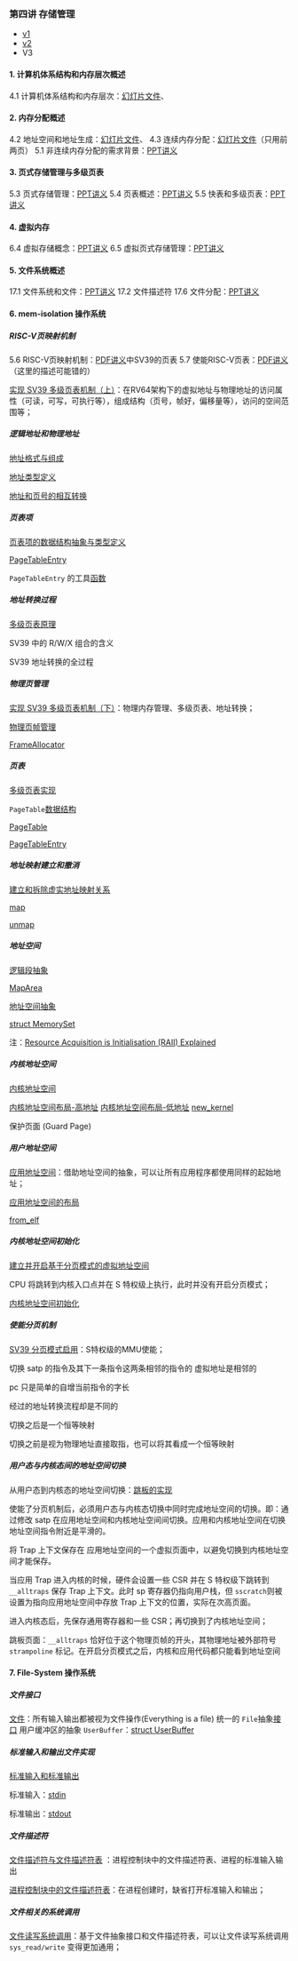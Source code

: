 ### 第四讲 存储管理

 * [v1](https://github.com/LearningOS/os-lectures/blob/61f05814711b7dd6a8bfd0b7b4c3cf48025775ba/lecture04/ref.md)
 * [v2](https://github.com/LearningOS/os-lectures/blob/4578d7e2d1a2c4671e4503a611a11f07e41dbbcd/lecture04/ref.md)
 * V3

#### 1. 计算机体系结构和内存层次概述

4.1 计算机体系结构和内存层次：[幻灯片文件](http://os.cs.tsinghua.edu.cn/oscourse/OS2018spring/lecture05?action=AttachFile&do=get&target=20180424-5-1.pptx)、

#### 2. 内存分配概述

4.2 地址空间和地址生成：[幻灯片文件](http://os.cs.tsinghua.edu.cn/oscourse/OS2018spring/lecture05?action=AttachFile&do=get&target=20180424-5-2.pptx)、
4.3 连续内存分配：[幻灯片文件](http://os.cs.tsinghua.edu.cn/oscourse/OS2015/lecture05?action=AttachFile&do=get&target=5-3.pptx)（只用前两页）
5.1 非连续内存分配的需求背景：[PPT讲义](http://os.cs.tsinghua.edu.cn/oscourse/OS2015/lecture06?action=AttachFile&do=get&target=lecture06-1.pptx)

#### 3. 页式存储管理与多级页表

5.3 页式存储管理：[PPT讲义](http://os.cs.tsinghua.edu.cn/oscourse/OS2015/lecture06?action=AttachFile&do=get&target=lecture06-3.pptx)
5.4 页表概述：[PPT讲义](http://os.cs.tsinghua.edu.cn/oscourse/OS2015/lecture06?action=AttachFile&do=get&target=lecture06-4.pptx)
5.5 快表和多级页表：[PPT讲义](http://os.cs.tsinghua.edu.cn/oscourse/OS2015/lecture06?action=AttachFile&do=get&target=lecture06-5-6.pptx)

#### 4. 虚拟内存

6.4 虚拟存储概念：[PPT讲义](http://os.cs.tsinghua.edu.cn/oscourse/OS2019spring/lecture08?action=AttachFile&do=get&target=20190320-os-08-05虚拟存储管理的概念.pptx)
6.5 虚拟页式存储管理：[PPT讲义](http://os.cs.tsinghua.edu.cn/oscourse/OS2018spring/lecture08?action=AttachFile&do=get&target=20180514-os-08-06虚拟页式存储.pptx) 

#### 5. 文件系统概述

17.1 文件系统和文件：[PPT讲义](http://os.cs.tsinghua.edu.cn/oscourse/OS2015/lecture21?action=AttachFile&do=get&target=21-1.pptx)
17.2 文件描述符
17.6 文件分配：[PPT讲义](http://os.cs.tsinghua.edu.cn/oscourse/OS2017spring/lecture21?action=AttachFile&do=get&target=20170508-21-4.pptx) 

#### 6. mem-isolation 操作系统

##### RISC-V页映射机制

5.6 RISC-V页映射机制：[PDF讲义](https://os.cs.tsinghua.edu.cn/oscourse/OS2020spring/lecture05?action=AttachFile&do=get&target=slide-05-06.pdf)中SV39的页表
5.7 使能RISC-V页表：[PDF讲义](https://os.cs.tsinghua.edu.cn/oscourse/OS2020spring/lecture05?action=AttachFile&do=get&target=slide-05-07.pdf)（这里的描述可能错的）

[实现 SV39 多级页表机制（上）](https://rcore-os.github.io/rCore-Tutorial-Book-v3/chapter4/3sv39-implementation-1.html#sv39)：在RV64架构下的虚拟地址与物理地址的访问属性（可读，可写，可执行等），组成结构（页号，帧好，偏移量等），访问的空间范围等；

##### 逻辑地址和物理地址

[地址格式与组成](https://rcore-os.github.io/rCore-Tutorial-Book-v3/chapter4/3sv39-implementation-1.html#id3)

[地址类型定义](https://github.com/rcore-os/rCore-Tutorial-v3/blob/ch4/os/src/mm/address.rs#L5)

[地址和页号的相互转换](https://github.com/rcore-os/rCore-Tutorial-v3/blob/ch4/os/src/mm/address.rs#L88)

##### 页表项

[页表项的数据结构抽象与类型定义](https://rcore-os.github.io/rCore-Tutorial-Book-v3/chapter4/3sv39-implementation-1.html#id5)

[PageTableEntry](https://github.com/rcore-os/rCore-Tutorial-v3/blob/ch4/os/src/mm/page_table.rs#L21)

 `PageTableEntry` 的工具[函数](https://github.com/rcore-os/rCore-Tutorial-v3/blob/ch4/os/src/mm/page_table.rs#L45)

##### 地址转换过程

[多级页表原理](https://rcore-os.github.io/rCore-Tutorial-Book-v3/chapter4/3sv39-implementation-1.html#id6)

SV39 中的 R/W/X 组合的含义

SV39 地址转换的全过程

##### 物理页管理

[实现 SV39 多级页表机制（下）](https://rcore-os.github.io/rCore-Tutorial-Book-v3/chapter4/4sv39-implementation-2.html#sv39)：物理内存管理、多级页表、地址转换；

[物理页帧管理](https://rcore-os.github.io/rCore-Tutorial-Book-v3/chapter4/4sv39-implementation-2.html#id2)

[FrameAllocator](https://github.com/rcore-os/rCore-Tutorial-v3/blob/ch4/os/src/mm/frame_allocator.rs#L35)

##### 页表

[多级页表实现](https://rcore-os.github.io/rCore-Tutorial-Book-v3/chapter4/4sv39-implementation-2.html#id5)

`PageTable`[数据结构](https://github.com/rcore-os/rCore-Tutorial-v3/blob/ch4/os/src/mm/page_table.rs#L56)

[PageTable](https://github.com/rcore-os/rCore-Tutorial-v3/blob/ch4/os/src/mm/page_table.rs#L114)

[PageTableEntry](https://github.com/rcore-os/rCore-Tutorial-v3/blob/ch4/os/src/mm/page_table.rs#L21)

##### 地址映射建立和撤消

[建立和拆除虚实地址映射关系](https://rcore-os.github.io/rCore-Tutorial-Book-v3/chapter4/4sv39-implementation-2.html#id8)

[map](https://github.com/rcore-os/rCore-Tutorial-v3/blob/ch4/os/src/mm/page_table.rs#L114)

[unmap](https://github.com/rcore-os/rCore-Tutorial-v3/blob/ch4/os/src/mm/page_table.rs#L120)

##### 地址空间

[逻辑段抽象](https://rcore-os.github.io/rCore-Tutorial-Book-v3/chapter4/5kernel-app-spaces.html#id4)

[MapArea](https://github.com/rcore-os/rCore-Tutorial-v3/blob/ch4/os/src/mm/memory_set.rs#L193)

[地址空间抽象](https://rcore-os.github.io/rCore-Tutorial-Book-v3/chapter4/5kernel-app-spaces.html#id5)

[struct MemorySet](https://github.com/rcore-os/rCore-Tutorial-v3/blob/ch4/os/src/mm/memory_set.rs#L38)

注：[Resource Acquisition is Initialisation (RAII) Explained](https://www.tomdalling.com/blog/software-design/resource-acquisition-is-initialisation-raii-explained/)

##### 内核地址空间

[内核地址空间](https://rcore-os.github.io/rCore-Tutorial-Book-v3/chapter4/5kernel-app-spaces.html#id6)

[内核地址空间布局-高地址](https://rcore-os.github.io/rCore-Tutorial-Book-v3/_images/kernel-as-high.png)
[内核地址空间布局-低地址](https://rcore-os.github.io/rCore-Tutorial-Book-v3/_images/kernel-as-low.png)
[new_kernel](https://github.com/rcore-os/rCore-Tutorial-v3/blob/ch4/os/src/mm/memory_set.rs#L78)

保护页面 (Guard Page)

##### 用户地址空间 

[应用地址空间](https://rcore-os.github.io/rCore-Tutorial-Book-v3/chapter4/5kernel-app-spaces.html#id7)：借助地址空间的抽象，可以让所有应用程序都使用同样的起始地址；

[应用地址空间的布局](https://rcore-os.github.io/rCore-Tutorial-Book-v3/_images/app-as-full.png)

[from_elf](https://github.com/rcore-os/rCore-Tutorial-v3/blob/ch4/os/src/mm/memory_set.rs#L126)

##### 内核地址空间初始化

[建立并开启基于分页模式的虚拟地址空间](https://rcore-os.github.io/rCore-Tutorial-Book-v3/chapter4/6multitasking-based-on-as.html#id1)

CPU 将跳转到内核入口点并在 S 特权级上执行，此时并没有开启分页模式；

[内核地址空间初始化](https://github.com/rcore-os/rCore-Tutorial-v3/blob/ch4/os/src/mm/mod.rs#L15)

##### 使能分页机制

[SV39 分页模式启用]()：S特权级的MMU使能；

切换 satp 的指令及其下一条指令这两条相邻的指令的 虚拟地址是相邻的

pc 只是简单的自增当前指令的字长

经过的地址转换流程却是不同的

切换之后是一个恒等映射

切换之前是视为物理地址直接取指，也可以将其看成一个恒等映射

##### 用户态与内核态间的地址空间切换

从用户态到内核态的地址空间切换：[跳板的实现](https://rcore-os.github.io/rCore-Tutorial-Book-v3/chapter4/6multitasking-based-on-as.html#id6)

使能了分页机制后，必须用户态与内核态切换中同时完成地址空间的切换。即：通过修改 satp 在应用地址空间和内核地址空间间切换。应用和内核地址空间在切换地址空间指令附近是平滑的。

将 Trap 上下文保存在 应用地址空间的一个虚拟页面中，以避免切换到内核地址空间才能保存。

当应用 Trap 进入内核的时候，硬件会设置一些 CSR 并在 S 特权级下跳转到 `__alltraps` 保存 Trap 上下文。此时 sp 寄存器仍指向用户栈，但 `sscratch`则被设置为指向应用地址空间中存放 Trap 上下文的位置，实际在次高页面。

进入内核态后，先保存通用寄存器和一些 CSR；再切换到了内核地址空间；

 跳板页面：`__alltraps` 恰好位于这个物理页帧的开头，其物理地址被外部符号 `strampoline` 标记。在开启分页模式之后，内核和应用代码都只能看到地址空间



#### 7. File-System 操作系统

##### 文件接口

[文件](https://rcore-os.github.io/rCore-Tutorial-Book-v3/chapter6/1file-descriptor.html#id3)：所有输入输出都被视为文件操作(Everything is a file)
统一的 `File`抽象[接口](https://github.com/rcore-os/rCore-Tutorial-v3/blob/ch6/os/src/fs/mod.rs#L5) 
用户缓冲区的抽象 `UserBuffer`：[struct UserBuffer](https://github.com/rcore-os/rCore-Tutorial-v3/blob/ch6/os/src/mm/page_table.rs#L199)

##### 标准输入和输出文件实现

[标准输入和标准输出](https://rcore-os.github.io/rCore-Tutorial-Book-v3/chapter6/1file-descriptor.html#id3)

标准输入：[stdin](https://github.com/rcore-os/rCore-Tutorial-v3/blob/ch6/os/src/fs/stdio.rs#L10)

标准输出：[stdout](https://github.com/rcore-os/rCore-Tutorial-v3/blob/ch6/os/src/fs/stdio.rs#L33)

##### 文件描述符

[文件描述符与文件描述符表](https://rcore-os.github.io/rCore-Tutorial-Book-v3/chapter6/1file-descriptor.html#id5) ：进程控制块中的文件描述符表、进程的标准输入输出

[进程控制块中的文件描述符表](https://github.com/rcore-os/rCore-Tutorial-v3/blob/ch6/os/src/task/task.rs#L20)：在进程创建时，缺省打开标准输入和输出；

##### 文件相关的系统调用

[文件读写系统调用](https://rcore-os.github.io/rCore-Tutorial-Book-v3/chapter6/1file-descriptor.html#id6)：基于文件抽象接口和文件描述符表，可以让文件读写系统调用 `sys_read/write` 变得更加通用；